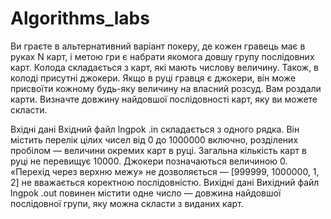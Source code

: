 # Algorithms_labs

Ви граєте в альтернативний варiант покеру, де кожен гравець має в руках N карт, i
метою гри є набрати якомога довшу групу послiдовних карт.
Колода складається з карт, якi мають числову величину. Також, в колодi присутнi
джокери. Якщо в руцi гравця є джокери, вiн може присвоїти кожному будь-яку
величину на власний розсуд.
Вам роздали карти. Визначте довжину найдовшої послiдовностi карт, яку ви можете
скласти.

Вхiднi данi
Вхiдний файл lngpok .in складається з одного рядка. Вiн мiстить перелiк цiлих
чисел вiд 0 до 1000000 включно, роздiлених пробiлом — величини окремих карт в
руцi. Загальна кiлькiсть карт в руцi не перевищує 10000.
Джокери позначаються величиною 0.
«Перехiд через верхню межу» не дозволяється — [999999, 1000000, 1, 2] не вважається
коректною послiдовнiстю.
Вихiднi данi
Вихiдний файл lngpok .out повинен мiстити одне число — довжина найдовшої послiдовної
групи, яку можна скласти з виданих карт.